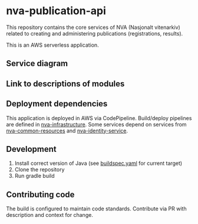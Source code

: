 # nva-publication-api

This repository contains the core services of NVA (Nasjonalt vitenarkiv) related to creating and administering publications (registrations, results).

This is an AWS serverless application.

## Service diagram

## Link to descriptions of modules

## Deployment dependencies

This application is deployed in AWS via CodePipeline. 
Build/deploy pipelines are defined in [nva-infrastructure](https://github.com/BIBSYSDEV/NVA-infrastructure). 
Some services depend on services from [nva-common-resources](https://github.com/BIBSYSDEV/nva-common-resources) and [nva-identity-service](https://github.com/BIBSYSDEV/nva-identity-service).

## Development

1. Install correct version of Java (see [buildspec.yaml](buildspec.yaml) for current target)
2. Clone the repository
3. Run gradle build

## Contributing code

The build is configured to maintain code standards. Contribute via PR with description and context for change.
